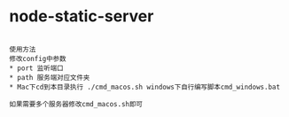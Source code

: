 # node-static-server
```

使用方法
修改config中参数
* port 监听端口
* path 服务端对应文件夹
* Mac下cd到本目录执行 ./cmd_macos.sh windows下自行编写脚本cmd_windows.bat

如果需要多个服务器修改cmd_macos.sh即可
